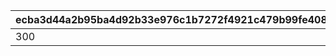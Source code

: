 |ecba3d44a2b95ba4d92b33e976c1b7272f4921c479b99fe408841e387b264a6a|da55745371952dc2a1eccfd53fa165c3e730f7514fa235523dd3df43a9de65a5|d774c306719daff3be4d4a154a803f655174c26992ecaf83d913506cef6e7043|dd11fd797e94900852fa588d5782916cf38f7b1a813f7bfedf92e6fc763617e8|
| --- | --- | --- | --- |
|300|2030/08/01 14:59:59|1|2023/07/01 05:00:00|